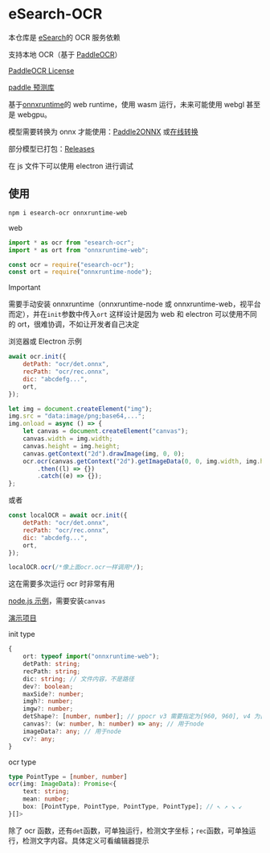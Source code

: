 # eSearch-OCR

本仓库是 [eSearch](https://github.com/xushengfeng/eSearch)的 OCR 服务依赖

支持本地 OCR（基于 [PaddleOCR](https://github.com/PaddlePaddle/PaddleOCR)）

[PaddleOCR License](https://github.com/PaddlePaddle/PaddleOCR/blob/release/2.4/LICENSE)

[paddle 预测库](https://paddle-inference.readthedocs.io/en/latest/user_guides/download_lib.html)

基于[onnxruntime](https://github.com/microsoft/onnxruntime)的 web runtime，使用 wasm 运行，未来可能使用 webgl 甚至是 webgpu。

模型需要转换为 onnx 才能使用：[Paddle2ONNX](https://github.com/PaddlePaddle/Paddle2ONNX) 或[在线转换](https://www.paddlepaddle.org.cn/paddle/visualdl/modelconverter/x2paddle)

部分模型已打包：[Releases](https://github.com/xushengfeng/eSearch-OCR/releases/tag/4.0.0)

在 js 文件下可以使用 electron 进行调试

## 使用

```shell
npm i esearch-ocr onnxruntime-web
```

web

```javascript
import * as ocr from "esearch-ocr";
import * as ort from "onnxruntime-web";
```

```javascript
const ocr = require("esearch-ocr");
const ort = require("onnxruntime-node");
```

> [!IMPORTANT]
> 需要手动安装 onnxruntime（onnxruntime-node 或 onnxruntime-web，视平台而定），并在`init`参数中传入`ort`
> 这样设计是因为 web 和 electron 可以使用不同的 ort，很难协调，不如让开发者自己决定

浏览器或 Electron 示例

```javascript
await ocr.init({
    detPath: "ocr/det.onnx",
    recPath: "ocr/rec.onnx",
    dic: "abcdefg...",
    ort,
});

let img = document.createElement("img");
img.src = "data:image/png;base64,...";
img.onload = async () => {
    let canvas = document.createElement("canvas");
    canvas.width = img.width;
    canvas.height = img.height;
    canvas.getContext("2d").drawImage(img, 0, 0);
    ocr.ocr(canvas.getContext("2d").getImageData(0, 0, img.width, img.height))
        .then((l) => {})
        .catch((e) => {});
};
```

或者

```javascript
const localOCR = await ocr.init({
    detPath: "ocr/det.onnx",
    recPath: "ocr/rec.onnx",
    dic: "abcdefg...",
    ort,
});

localOCR.ocr(/*像上面ocr.ocr一样调用*/);
```

这在需要多次运行 ocr 时非常有用

[node.js 示例](./test/test_node.js)，需要安装`canvas`

[演示项目](https://github.com/xushengfeng/webocr)

init type

```typescript
{
    ort: typeof import("onnxruntime-web");
    detPath: string;
    recPath: string;
    dic: string; // 文件内容，不是路径
    dev?: boolean;
    maxSide?: number;
    imgh?: number;
    imgw?: number;
    detShape?: [number, number]; // ppocr v3 需要指定为[960, 960], v4 为[640, 640]
    canvas?: (w: number, h: number) => any; // 用于node
    imageData?: any; // 用于node
    cv?: any;
}
```

ocr type

```typescript
type PointType = [number, number]
ocr(img: ImageData): Promise<{
    text: string;
    mean: number;
    box: [PointType, PointType, PointType, PointType]; // ↖ ↗ ↘ ↙
}[]>
```

除了 ocr 函数，还有`det`函数，可单独运行，检测文字坐标；`rec`函数，可单独运行，检测文字内容。具体定义可看编辑器提示
